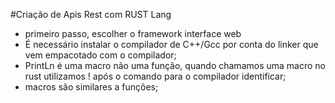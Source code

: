 #Criação de Apis Rest com RUST Lang
 - primeiro passo, escolher o framework interface web
 - É necessário instalar o compilador de C++/Gcc por conta do linker que vem empacotado com
 o compilador;
 - PrintLn é uma macro não uma função, quando chamamos uma macro no rust utilizamos !
 após o comando para o compilador identificar;
 - macros são similares a funções;
 